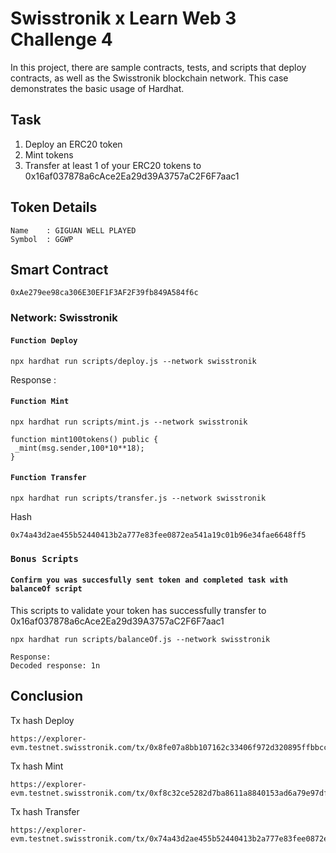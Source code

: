 # Swisstronik x Learn Web 3 Challenge 4 

In this project, there are sample contracts, tests, and scripts that deploy contracts, as well as the Swisstronik blockchain network. This case demonstrates the basic usage of Hardhat.

## Task

1. Deploy an ERC20 token
2. Mint tokens
3. Transfer at least 1 of your ERC20 tokens to 0x16af037878a6cAce2Ea29d39A3757aC2F6F7aac1

## Token Details

```
Name    : GIGUAN WELL PLAYED
Symbol  : GGWP
```

## Smart Contract

```
0xAe279ee98ca306E30EF1F3AF2F39fb849A584f6c
```


### Network: Swisstronik


#### `Function Deploy`

```shell
npx hardhat run scripts/deploy.js --network swisstronik
```
Response :


#### `Function Mint`

```shell
npx hardhat run scripts/mint.js --network swisstronik
```

```shell
function mint100tokens() public {
 _mint(msg.sender,100*10**18);
}
```

#### `Function Transfer`

```shell
npx hardhat run scripts/transfer.js --network swisstronik
```
Hash
```
0x74a43d2ae455b52440413b2a777e83fee0872ea541a19c01b96e34fae6648ff5
```

### `Bonus Scripts`

#### `Confirm you was succesfully sent token and completed task with balanceOf script`

This scripts to validate your token has successfully transfer to 0x16af037878a6cAce2Ea29d39A3757aC2F6F7aac1

```shell
npx hardhat run scripts/balanceOf.js --network swisstronik
```
```
Response:
Decoded response: 1n
```

## Conclusion

Tx hash Deploy
```
https://explorer-evm.testnet.swisstronik.com/tx/0x8fe07a8bb107162c33406f972d320895ffbbccdc59f6238cb236b4c9debedb7c
```

Tx hash Mint
```
https://explorer-evm.testnet.swisstronik.com/tx/0xf8c32ce5282d7ba8611a8840153ad6a79e97dfd59c195f18e5a222193bb36d20
```

Tx hash Transfer
```
https://explorer-evm.testnet.swisstronik.com/tx/0x74a43d2ae455b52440413b2a777e83fee0872ea541a19c01b96e34fae6648ff5
```

